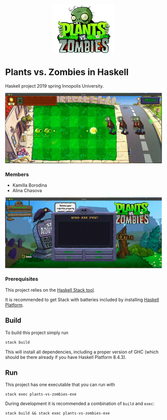 <p align="center">
  <img src="https://github.com/LinaChasova/Plants.vs.Zombies/blob/master/assets/logo.jpg" width="200" height="160"/>
</p>

# Plants vs. Zombies in Haskell

<!-- [![Build Status](https://travis-ci.org/iu-haskell-fall-2018/project-template.svg?branch=master)](https://travis-ci.org/iu-haskell-fall-2018/project-template) -->

Haskell project 2019 spring Innopolis University.

<p align="center">
  <img src="https://github.com/LinaChasova/Plants.vs.Zombies/blob/master/assets/fight.gif"/>
</p>

### Members
* Kamilla Borodina
* Alina Chasova

<p align="center">
  <img src="https://github.com/LinaChasova/Plants.vs.Zombies/blob/master/assets/name.gif"/>
</p>

### Prerequisites

This project relies on the [Haskell Stack tool](https://docs.haskellstack.org/en/stable/README/).

It is recommended to get Stack with batteries included by
installing [Haskell Platform](https://www.haskell.org/platform/).

## Build

To build this project simply run

```sh
stack build
```

This will install all dependencies, including a proper version of GHC
(which should be there already if you have Haskell Platform 8.4.3).

## Run

This project has one executable that you can run with

```
stack exec plants-vs-zombies-exe
```

During development it is recommended a combination of `build` and `exec`:

```
stack build && stack exec plants-vs-zombies-exe
```


